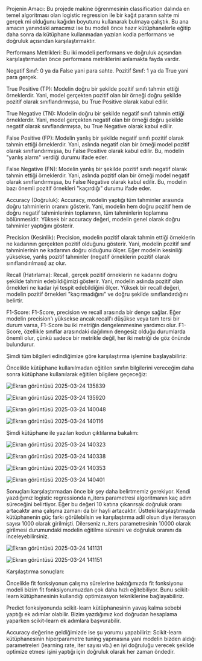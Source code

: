 Projenin Amacı: Bu projede makine öğrenmesinin classification dalında en temel algoritması olan logistic regression ile bir kağıt paranın sahte mi gerçek mi olduğunu kağıdın boyutunu kullanarak bulmaya çalıştık. Bu ana amacın yanındaki amacımız ise bu modeli önce hazır kütüphanelerle eğitip daha sonra da kütüphane kullanmadan yazılan kodla performans ve doğruluk açısından karşılaştırmaktır.

Performans Metrikleri: Bu iki modeli performans ve doğruluk açısından karşılaştırmadan önce performans metriklerini anlamakta fayda vardır.

Negatif Sınıf: 0 ya da False yani para sahte. Pozitif Sınıf: 1 ya da True yani para gerçek.

True Positive (TP): Modelin doğru bir şekilde pozitif sınıfı tahmin ettiği örneklerdir. Yani, model gerçekten pozitif olan bir örneği doğru şekilde pozitif olarak sınıflandırmışsa, bu True Positive olarak kabul edilir.

True Negative (TN): Modelin doğru bir şekilde negatif sınıfı tahmin ettiği örneklerdir. Yani, model gerçekten negatif olan bir örneği doğru şekilde negatif olarak sınıflandırmışsa, bu True Negative olarak kabul edilir.

False Positive (FP): Modelin yanlış bir şekilde negatif sınıfı pozitif olarak tahmin ettiği örneklerdir. Yani, aslında negatif olan bir örneği model pozitif olarak sınıflandırmışsa, bu False Positive olarak kabul edilir. Bu, modelin "yanlış alarm" verdiği durumu ifade eder.

False Negative (FN): Modelin yanlış bir şekilde pozitif sınıfı negatif olarak tahmin ettiği örneklerdir. Yani, aslında pozitif olan bir örneği model negatif olarak sınıflandırmışsa, bu False Negative olarak kabul edilir. Bu, modelin bazı önemli pozitif örnekleri "kaçırdığı" durumu ifade eder.

Accuracy (Doğruluk): Accuracy, modelin yaptığı tüm tahminler arasında doğru tahminlerin oranını gösterir. Yani, modelin hem doğru pozitif hem de doğru negatif tahminlerinin toplamının, tüm tahminlerin toplamına bölünmesidir. Yüksek bir accuracy değeri, modelin genel olarak doğru tahminler yaptığını gösterir.

Precision (Kesinlik): Precision, modelin pozitif olarak tahmin ettiği örneklerin ne kadarının gerçekten pozitif olduğunu gösterir. Yani, modelin pozitif sınıf tahminlerinin ne kadarının doğru olduğunu ölçer. Eğer modelin kesinliği yüksekse, yanlış pozitif tahminler (negatif örneklerin pozitif olarak sınıflandırılması) az olur.

Recall (Hatırlama): Recall, gerçek pozitif örneklerin ne kadarını doğru şekilde tahmin edebildiğimizi gösterir. Yani, modelin aslında pozitif olan örnekleri ne kadar iyi tespit edebildiğini ölçer. Yüksek bir recall değeri, modelin pozitif örnekleri "kaçırmadığını" ve doğru şekilde sınıflandırdığını belirtir.

F1-Score: F1-Score, precision ve recall arasında bir denge sağlar. Eğer modelin precision'ı yüksekse ancak recall'ı düşükse veya tam tersi bir durum varsa, F1-Score bu iki metriğin dengelenmesine yardımcı olur. F1-Score, özellikle sınıflar arasındaki dağılımın dengesiz olduğu durumlarda önemli olur, çünkü sadece bir metrikle değil, her iki metriği de göz önünde bulundurur.

Şimdi tüm bilgileri edindiğimize göre karşılaştırma işlemine başlayabiliriz:

Öncelikle kütüphane kullanılmadan eğitilen sınıfın bilgilerini vereceğim daha sonra kütüphane kullanılarak eğitilen bilgilere geçeceğiz:

![Ekran görüntüsü 2025-03-24 135839](https://github.com/user-attachments/assets/e52acb06-34f0-414e-8873-51df3af851ba)


![Ekran görüntüsü 2025-03-24 135920](https://github.com/user-attachments/assets/9a55d6ac-468b-47f4-94b3-59fa63398b81)


![Ekran görüntüsü 2025-03-24 140048](https://github.com/user-attachments/assets/812ec3e9-8aec-46a7-ad02-131f5c725f28)


![Ekran görüntüsü 2025-03-24 140116](https://github.com/user-attachments/assets/8e42027e-8030-47be-9452-6e16746eb98d)

Şimdi kütüphane ile yazılan kodun çıktılarına bakalım:

![Ekran görüntüsü 2025-03-24 140323](https://github.com/user-attachments/assets/1d607e3a-5f52-4f78-abf8-3d9c24cf519c)


![Ekran görüntüsü 2025-03-24 140338](https://github.com/user-attachments/assets/b44bf295-9104-4021-a82e-07ad7dd49a65)


![Ekran görüntüsü 2025-03-24 140353](https://github.com/user-attachments/assets/b4c5401b-897e-4576-b071-88a40e85ea7d)

![Ekran görüntüsü 2025-03-24 140401](https://github.com/user-attachments/assets/5dab0ba5-c38c-4d37-90bc-da17c7a473fe)


Sonuçları karşılaştırmadan önce bir şey daha belirtmemiz gerekiyor. Kendi yazdığımız logistic regressionda n_iters parametresi algoritmanın kaç adım süreceğini belirtiyor. Eğer bu değeri 10 katına çıkarırsak doğruluk oranı artacaktır ama çalışma zamanı da bir hayli artacaktır. Üstteki karşılaştırmada kütüphanenin güç farkı görülebilsin ve karşılaştırma adil olsun diye iterasyon sayısı 1000 olarak girilmişti. Dilerseniz n_iters parametresinin 10000 olarak girilmesi durumundaki modelin eğitilme süresini ve doğruluk oranını da inceleyebilirsiniz.


![Ekran görüntüsü 2025-03-24 141131](https://github.com/user-attachments/assets/1fb54a87-aacc-4ee2-90cd-7561769b6d55)


![Ekran görüntüsü 2025-03-24 141151](https://github.com/user-attachments/assets/52071575-3b4b-4db7-aa32-be3963906c4f)


Karşılaştırma sonuçları:

Öncelikle fit fonksiyonun çalışma sürelerine baktığımızda fit fonksiyonu modeli bizim fit fonksiyonumuzdan çok daha hızlı eğitebiliyor. Bunu scikit-learn kütüphanesinin kullandığı optimizasyon tekniklerine bağlayabiliriz.

Predict fonksiyonunda scikit-learn kütüphanesinin yavaş kalma sebebi yaptığı ek adımlar olabilir. Bizim yazdığımız kod doğrudan hesaplama yaparken scikit-learn ek adımlara başvurabilir.

Accuracy değerine geldiğimizde ise şu yorumu yapabiliriz: Scikit-learn kütüphanesinin hiperparametre tuning yapmasına yani modelin bizden aldığı parametreleri (learning rate, iter sayısı vb.) en iyi doğruluğu verecek şekilde optimize etmesi işini yaptığı için doğruluk olarak her zaman öndedir.








